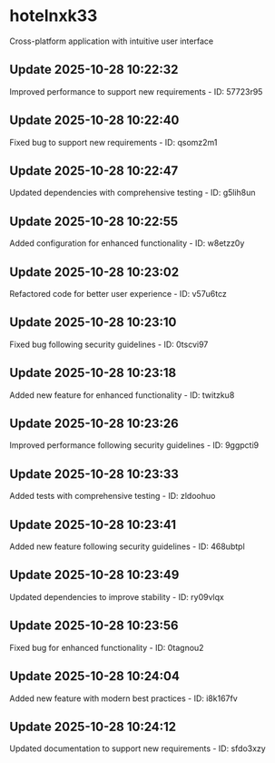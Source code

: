 # hotelnxk33
Cross-platform application with intuitive user interface

## Update 2025-10-28 10:22:32
Improved performance to support new requirements - ID: 57723r95


## Update 2025-10-28 10:22:40
Fixed bug to support new requirements - ID: qsomz2m1


## Update 2025-10-28 10:22:47
Updated dependencies with comprehensive testing - ID: g5lih8un


## Update 2025-10-28 10:22:55
Added configuration for enhanced functionality - ID: w8etzz0y


## Update 2025-10-28 10:23:02
Refactored code for better user experience - ID: v57u6tcz


## Update 2025-10-28 10:23:10
Fixed bug following security guidelines - ID: 0tscvi97


## Update 2025-10-28 10:23:18
Added new feature for enhanced functionality - ID: twitzku8


## Update 2025-10-28 10:23:26
Improved performance following security guidelines - ID: 9ggpcti9


## Update 2025-10-28 10:23:33
Added tests with comprehensive testing - ID: zldoohuo


## Update 2025-10-28 10:23:41
Added new feature following security guidelines - ID: 468ubtpl


## Update 2025-10-28 10:23:49
Updated dependencies to improve stability - ID: ry09vlqx


## Update 2025-10-28 10:23:56
Fixed bug for enhanced functionality - ID: 0tagnou2


## Update 2025-10-28 10:24:04
Added new feature with modern best practices - ID: i8k167fv


## Update 2025-10-28 10:24:12
Updated documentation to support new requirements - ID: sfdo3xzy

